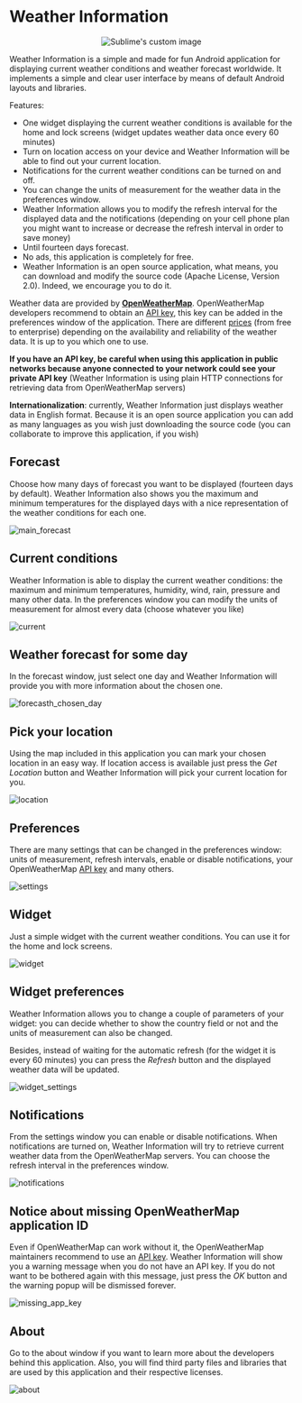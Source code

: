 Weather Information
=========================

<p align="center">
  <img src="screenshots/logo.png?raw=true" alt="Sublime's custom image"/>
</p>

Weather Information is a simple and made for fun Android application for displaying current weather conditions and weather forecast worldwide. It implements a simple and clear user interface by means of default Android layouts and libraries.

Features:
 * One widget displaying the current weather conditions is available for the home and lock screens (widget updates weather data once every 60 minutes)
 * Turn on location access on your device and Weather Information will be able to find out your current location.
 * Notifications for the current weather conditions can be turned on and off.
 * You can change the units of measurement for the weather data in the preferences window.
 * Weather Information allows you to modify the refresh interval for the displayed data and the notifications (depending on your cell phone plan you might want to increase or decrease the refresh interval in order to save money)
 * Until fourteen days forecast.
 * No ads, this application is completely for free.
 * Weather Information is an open source application, what means, you can download and modify the source code (Apache License, Version 2.0). Indeed, we encourage you to do it.


Weather data are provided by [**OpenWeatherMap**](http://openweathermap.org/). OpenWeatherMap developers recommend to obtain an [API key](http://openweathermap.org/appid), this key can be added in the preferences window of the application. There are different [prices](http://openweathermap.org/price) (from free to enterprise) depending on the availability and reliability of the weather data. It is up to you which one to use.

**If you have an API key, be careful when using this application in public networks because anyone connected to your network could see your private API key** (Weather Information is using plain HTTP connections for retrieving data from OpenWeatherMap servers)


**Internationalization**: currently, Weather Information just displays weather data in English format. Because it is an open source application you can add as many languages as you wish just downloading the source code (you can collaborate to improve this application, if you wish)


## Forecast

Choose how many days of forecast you want to be displayed (fourteen days by default). Weather Information also shows you the maximum and minimum temperatures for the displayed days with a nice representation of the weather conditions for each one.

![main_forecast](screenshots/main_forecast.png)


## Current conditions

Weather Information is able to display the current weather conditions: the maximum and minimum temperatures, humidity, wind, rain, pressure and many other data. In the preferences window you can modify the units of measurement for almost every data (choose whatever you like)

![current](screenshots/current.png)


## Weather forecast for some day

In the forecast window, just select one day and Weather Information will provide you with more information about the chosen one.

![forecasth_chosen_day](screenshots/forecast_chosen_day.png)


## Pick your location

Using the map included in this application you can mark your chosen location in an easy way. If location access is available just press the *Get Location* button and Weather Information will pick your current location for you.

![location](screenshots/location.png)


## Preferences

There are many settings that can be changed in the preferences window: units of measurement, refresh intervals, enable or disable notifications, your OpenWeatherMap [API key](http://openweathermap.org/appid) and many others.

![settings](screenshots/settings.png)


## Widget

Just a simple widget with the current weather conditions. You can use it for the home and lock screens.

![widget](screenshots/widget.png)


## Widget preferences

Weather Information allows you to change a couple of parameters of your widget: you can decide whether to show the country field or not and the units of measurement can also be changed.

Besides, instead of waiting for the automatic refresh (for the widget it is every 60 minutes) you can press the *Refresh* button and the displayed weather data will be updated.

![widget_settings](screenshots/widget_settings.png)


## Notifications

From the settings window you can enable or disable notifications. When notifications are turned on, Weather Information will try to retrieve current weather data from the OpenWeatherMap servers. You can choose the refresh interval in the preferences window.

![notifications](screenshots/notifications.png)


## Notice about missing OpenWeatherMap application ID

Even if OpenWeatherMap can work without it, the OpenWeatherMap maintainers recommend to use an [API key](http://openweathermap.org/appid). Weather Information will show you a warning message when you do not have an API key. If you do not want to be bothered again with this message, just press the *OK* button and the warning popup will be dismissed forever.

![missing_app_key](screenshots/missing_app_key.png)


## About

Go to the about window if you want to learn more about the developers behind this application. Also, you will find third party files and libraries that are used by this application and their respective licenses.

![about](screenshots/about.png)
